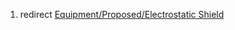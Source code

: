 1.  redirect [Equipment/Proposed/Electrostatic
    Shield](Equipment/Proposed/Electrostatic_Shield "wikilink")